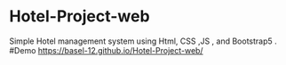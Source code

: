 # Hotel-Project-web
Simple Hotel management system using Html, CSS ,JS , and Bootstrap5 .
#Demo
https://basel-12.github.io/Hotel-Project-web/
